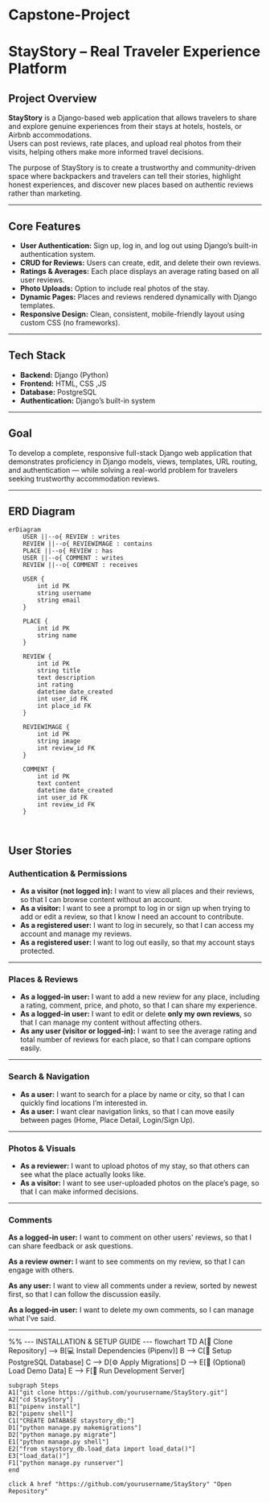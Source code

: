 # Capstone-Project

# StayStory – Real Traveler Experience Platform

## Project Overview
**StayStory** is a Django-based web application that allows travelers to share and explore genuine experiences from their stays at hotels, hostels, or Airbnb accommodations.  
Users can post reviews, rate places, and upload real photos from their visits, helping others make more informed travel decisions.  

The purpose of StayStory is to create a trustworthy and community-driven space where backpackers and travelers can tell their stories, highlight honest experiences, and discover new places based on authentic reviews rather than marketing.

---

## Core Features
- **User Authentication:** Sign up, log in, and log out using Django’s built-in authentication system.  
- **CRUD for Reviews:** Users can create, edit, and delete their own reviews.  
- **Ratings & Averages:** Each place displays an average rating based on all user reviews.  
- **Photo Uploads:** Option to include real photos of the stay.  
- **Dynamic Pages:** Places and reviews rendered dynamically with Django templates.  
- **Responsive Design:** Clean, consistent, mobile-friendly layout using custom CSS (no frameworks).  

---

## Tech Stack
- **Backend:** Django (Python)  
- **Frontend:** HTML, CSS  ,JS
- **Database:** PostgreSQL  
- **Authentication:** Django’s built-in system  

---

## Goal
To develop a complete, responsive full-stack Django web application that demonstrates proficiency in Django models, views, templates, URL routing, and authentication — while solving a real-world problem for travelers seeking trustworthy accommodation reviews.

---





## ERD Diagram



```mermaid
erDiagram
    USER ||--o{ REVIEW : writes
    REVIEW ||--o{ REVIEWIMAGE : contains
    PLACE ||--o{ REVIEW : has
    USER ||--o{ COMMENT : writes
    REVIEW ||--o{ COMMENT : receives

    USER {
        int id PK
        string username
        string email
    }

    PLACE {
        int id PK
        string name
    }

    REVIEW {
        int id PK
        string title
        text description
        int rating
        datetime date_created
        int user_id FK
        int place_id FK
    }

    REVIEWIMAGE {
        int id PK
        string image
        int review_id FK
    }

    COMMENT {
        int id PK
        text content
        datetime date_created
        int user_id FK
        int review_id FK
    }



```````



## User Stories

### Authentication & Permissions
- **As a visitor (not logged in):** I want to view all places and their reviews, so that I can browse content without an account.
- **As a visitor:** I want to see a prompt to log in or sign up when trying to add or edit a review, so that I know I need an account to contribute.
- **As a registered user:** I want to log in securely, so that I can access my account and manage my reviews.
- **As a registered user:** I want to log out easily, so that my account stays protected.

---

### Places & Reviews
- **As a logged-in user:** I want to add a new review for any place, including a rating, comment, price, and photo, so that I can share my experience.
- **As a logged-in user:** I want to edit or delete **only my own reviews**, so that I can manage my content without affecting others.
- **As any user (visitor or logged-in):** I want to see the average rating and total number of reviews for each place, so that I can compare options easily.

---

### Search & Navigation
- **As a user:** I want to search for a place by name or city, so that I can quickly find locations I’m interested in.
- **As a user:** I want clear navigation links, so that I can move easily between pages (Home, Place Detail, Login/Sign Up).

---

### Photos & Visuals
- **As a reviewer:** I want to upload photos of my stay, so that others can see what the place actually looks like.
- **As a visitor:** I want to see user-uploaded photos on the place’s page, so that I can make informed decisions.

---
### Comments

**As a logged-in user:** I want to comment on other users' reviews, so that I can share feedback or ask questions.

**As a review owner:** I want to see comments on my review, so that I can engage with others.

**As any user:** I want to view all comments under a review, sorted by newest first, so that I can follow the discussion easily.

**As a logged-in user:** I want to delete my own comments, so I can manage what I’ve said.

---
%% --- INSTALLATION & SETUP GUIDE ---
flowchart TD
    A[📁 Clone Repository] --> B[💻 Install Dependencies (Pipenv)]
    B --> C[🐘 Setup PostgreSQL Database]
    C --> D[⚙️ Apply Migrations]
    D --> E[🌱 (Optional) Load Demo Data]
    E --> F[🚀 Run Development Server]

    subgraph Steps
    A1["git clone https://github.com/yourusername/StayStory.git"]
    A2["cd StayStory"]
    B1["pipenv install"]
    B2["pipenv shell"]
    C1["CREATE DATABASE staystory_db;"]
    D1["python manage.py makemigrations"]
    D2["python manage.py migrate"]
    E1["python manage.py shell"]
    E2["from staystory_db.load_data import load_data()"]
    E3["load_data()"]
    F1["python manage.py runserver"]
    end

    click A href "https://github.com/yourusername/StayStory" "Open Repository"
